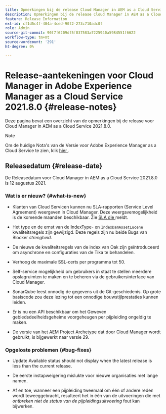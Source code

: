 ```yaml
---
title: Opmerkingen bij de release Cloud Manager in AEM as a Cloud Service 2021.8.0
description: Opmerkingen bij de release Cloud Manager in AEM as a Cloud Service 2021.8.0
feature: Release Information
exl-id: cf1d5c4f-404a-4ced-90f2-273c710adc0f
role: Admin
source-git-commit: 90f7f6209df5f837583a7225940a5984551f6622
workflow-type: tm+mt
source-wordcount: '291'
ht-degree: 0%

---
```


# Release-aantekeningen voor Cloud Manager in Adobe Experience Manager as a Cloud Service 2021.8.0 {#release-notes}

Deze pagina bevat een overzicht van de opmerkingen bij de release voor Cloud Manager in AEM as a Cloud Service 2021.8.0.

>[!NOTE]
>Om de huidige Nota&#39;s van de Versie voor Adobe Experience Manager as a Cloud Service te zien, klik [ hier ](https://experienceleague.adobe.com/docs/experience-manager-cloud-service/content/release-notes/release-notes/release-notes-current.html).

## Releasedatum {#release-date}

De Releasedatum voor Cloud Manager in AEM as a Cloud Service 2021.8.0 is 12 augustus 2021.

### Wat is er nieuw? {#what-is-new}

* Klanten van Cloud Servicen kunnen nu SLA-rapporten (Service Level Agreement) weergeven in Cloud Manager. Deze weergavemogelijkheid is de komende maanden beschikbaar.
Zie [ SLA die ](https://experienceleague.adobe.com/docs/experience-manager-cloud-service/content/implementing/using-cloud-manager/sla-reporting.html) meldt.

* Het type en de ernst van de IndexType- en `IndexDamAssetLucene` kwaliteitsregels zijn gewijzigd. Deze regels zijn nu beide Bugs van Blocker *strengheid*.

* De nieuwe de kwaliteitsregels van de index van Oak zijn geïntroduceerd om asynchrone en configuraties van de Tika te behandelen.

* Verhoog de maximale SSL-certs per programma tot 50.

* Self-service mogelijkheid om gebruikers in staat te stellen meerdere opslagruimten te maken en te beheren via de gebruikersinterface van Cloud Manager.

* SonarQube leest onnodig de gegevens uit de Git-geschiedenis. Op grote basiscode zou deze lezing tot een onnodige bouwstijlprestaties kunnen leiden.

* Er is nu een API beschikbaar om het Geweven gebiedsdeelheidsgeheime voorgeheugen per pijpleiding ongeldig te maken.

* De versie van het AEM Project Archetype dat door Cloud Manager wordt gebruikt, is bijgewerkt naar versie 29.

### Opgeloste problemen {#bug-fixes}

* Update Available status should not display when the latest release is less than the current release.

* De eerste instapweigering mislukte voor nieuwe organisaties met lange namen.

* Af en toe, wanneer een pijpleiding tweemaal om één of andere reden wordt teweeggebracht, resulteert het in één van de uitvoeringen die met *ontbreken niet de status van de pijpleidingsuitvoering* fout kan bijwerken.
